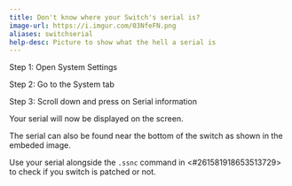 ```yaml
---
title: Don't know where your Switch's serial is?
image-url: https://i.imgur.com/03NfeFN.png
aliases: switchserial
help-desc: Picture to show what the hell a serial is
---
```


Step 1: Open System Settings

Step 2: Go to the System tab

Step 3: Scroll down and press on Serial information

Your serial will now be displayed on the screen.

The serial can also be found near the bottom of the switch as shown in the embeded image.

Use your serial alongside the `.ssnc` command in <#261581918653513729> to check if you switch is patched or not.
